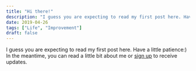 ```yaml
---
title: "Hi there!"
description: "I guess you are expecting to read my first post here. Have a little patience:)"
date: 2019-04-26
tags: ["Life", "Improvement"]
draft: false
---
```


I guess you are expecting to read my first post here. Have a little patience:)
In the meantime, you can read a little bit about me or [sign up](/) to receive updates.

